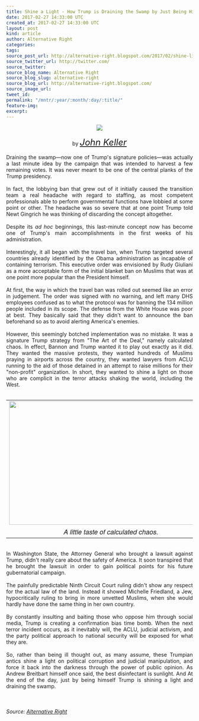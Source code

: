 ```yaml
---
title: Shine a Light - How Trump is Draining the Swamp by Just Being Himself
date: 2017-02-27 14:33:00 UTC
created_at: 2017-02-27 14:33:00 UTC
layout: post
kind: article
author: Alternative Right
categories: 
tags: 
source_post_url: http://alternative-right.blogspot.com/2017/02/shine-lighthow-trump-is-draining-swamp.html
source_twitter_url: http://twitter.com/
source_twitter: 
source_blog_name: Alternative Right
source_blog_slug: alternative-right
source_blog_url: http://alternative-right.blogspot.com/
source_image_url: 
tweet_id: 
permalink: "/mntr/:year/:month/:day/:title/"
feature-img: 
excerpt: 
---
```

<div dir="ltr" style="text-align: left;"><div class="separator" style="clear: both; text-align: center;"><a href="https://3.bp.blogspot.com/-qXseE9bb7ls/WLQzO3S-TEI/AAAAAAAAVy4/RtyQ6L0gpJEFL1xKFZn0NTRBeFZ65d2TACLcB/s1600/20161128_135103-1-e1480669360878.jpg" style="margin-left: 1em; margin-right: 1em;"><img border="0" src="https://3.bp.blogspot.com/-qXseE9bb7ls/WLQzO3S-TEI/AAAAAAAAVy4/RtyQ6L0gpJEFL1xKFZn0NTRBeFZ65d2TACLcB/s1600/20161128_135103-1-e1480669360878.jpg"></a></div><div style="text-align: center;"><br></div><div style="text-align: center;">by <i><span style="font-size: x-large;"><a href="http://alternative-right.blogspot.com/search/label/John%20Keller">John Keller</a></span></i></div><br><div style="text-align: justify;">Draining the swamp—now one of Trump's signature policies—was actually a last minute idea by the campaign that was intended to harvest a few remaining votes. It was never meant to be one of the central planks of the Trump presidency.</div><div style="text-align: justify;"><br></div><div style="text-align: justify;">In fact, the lobbying ban that grew out of it initially caused the transition team a real headache with regard to staffing, as most competent professionals able to perform governmental functions have lobbied at some point or other. The headache was so severe that at one point Trump told Newt Gingrich he was thinking of discarding the concept altogether. <br><br><a name="more"></a>Despite its <i>ad hoc</i> beginnings, this last-minute concept now has become one of Trump's main accomplishments in the first weeks of his administration.<br><div style="text-align: justify;"><br></div><div style="text-align: justify;">Interestingly, it all began with the travel ban, when Trump targeted several countries already identified by the Obama administration as incapable of containing terrorism. This executive order was envisioned by Rudy Giuliani as a more acceptable form of the initial blanket ban on Muslims that was at one point more popular than the President himself.</div><div style="text-align: justify;"><br></div><div style="text-align: justify;">At first, the way in which the travel ban was rolled out seemed like an error in judgement. The order was signed with no warning, and left many DHS employees confused as to what the protocol was for banning the 134 million people included in its scope. The defense from the White House was poor at best. They basically said that they didn't want to announce the ban beforehand so as to avoid alerting America's enemies.</div><div style="text-align: justify;"><br></div><div style="text-align: justify;">However, this seemingly botched implementation was no mistake. It was a signature Trump strategy from "The Art of the Deal," namely calculated chaos. In effect, Bannon and Trump wanted it to play out exactly as it did. They wanted the massive protests, they wanted hundreds of Muslims praying in airports across the country, they wanted lawyers from ACLU running to the aid of those detained in an attempt to raise millions for their "non-profit" organization. In short, they wanted to shine a light on those who are complicit in the terror attacks shaking the world, including the West.<br><br></div><div style="text-align: justify;"><table align="center" cellpadding="0" cellspacing="0" class="tr-caption-container" style="margin-left: auto; margin-right: auto; text-align: center;"><tbody><tr><td style="text-align: center;"><a href="https://1.bp.blogspot.com/-h4Nd57FSnB0/WLQ2rTg960I/AAAAAAAAVzI/7CBUXiTmnrEEcs8SRVgKhiIPFRgnRzlsgCLcB/s1600/sub-buzz-4619-1485729954-1.jpg" style="clear: right; margin-bottom: 1em; margin-left: auto; margin-right: auto;"><img border="0" height="333" src="https://1.bp.blogspot.com/-h4Nd57FSnB0/WLQ2rTg960I/AAAAAAAAVzI/7CBUXiTmnrEEcs8SRVgKhiIPFRgnRzlsgCLcB/s400/sub-buzz-4619-1485729954-1.jpg" width="550"></a></td></tr><tr><td class="tr-caption" style="text-align: center;"><span style='font-family: "helvetica neue" , "arial" , "helvetica" , sans-serif; font-size: large;'><i>A little taste of calculated chaos.</i></span></td></tr></tbody></table><br>In Washington State, the Attorney General who brought a lawsuit against Trump, didn't really care about the safety of America. It soon transpired that he brought the lawsuit in order to gain political points for his future gubernatorial campaign.</div><div style="text-align: justify;"><br></div><div style="text-align: justify;">The painfully predictable Ninth Circuit Court ruling didn't show any respect for the actual law of the land. Instead it showed Michelle Friedland, a Jew, hypocritically ruling to bring in more unvetted Muslims, when she would hardly have done the same thing in her own country.</div><div style="text-align: justify;"><br></div><div style="text-align: justify;">By constantly insulting and baiting those who oppose him through social media, Trump is creating a confirmation bias time bomb. When the next terror incident occurs, as it inevitably will, the ACLU, judicial activism, and the party political approach to national security will be exposed for what they are.</div><div style="text-align: justify;"><br></div><div style="text-align: justify;">So, rather than being ill thought out, as many assume, these Trumpian antics shine a light on political corruption and judicial manipulation, and force it back into the darkness through the power of public opinion. As Andrew Breitbart himself once said, the best disinfectant is sunlight. And At the end of the day, just by being himself Trump is shining a light and draining the swamp. <br><br><br><div style="text-align: center;"><i><span style="font-family: inherit;"><span style='color: black; font-family: "arial" , "helvetica" , sans-serif; line-height: normal;'><span style="font-family: inherit;"> <img alt="" border="0" height="1" src="https://www.paypalobjects.com/en_US/i/scr/pixel.gif" width="1"></span></span></span></i></div></div></div></div><img src="http://feeds.feedburner.com/~r/blogspot/SBfLZ/~4/9gFBP0TeJRA" height="1" width="1" alt=""><div class="">
    <i>Source: <a href="http://alternative-right.blogspot.com/">Alternative Right</a></i>
</div>
